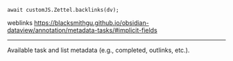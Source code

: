 
```dataviewjs
await customJS.Zettel.backlinks(dv);
```
weblinks https://blacksmithgu.github.io/obsidian-dataview/annotation/metadata-tasks/#implicit-fields
___
Available task and list metadata (e.g., completed, outlinks, etc.).
